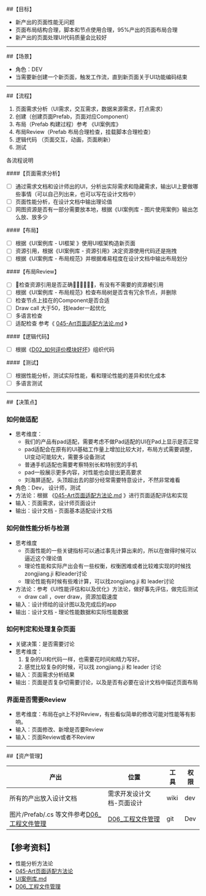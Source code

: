 ##【目标】

* 新产出的页面性能无问题
* 页面布局结构合理，脚本和节点使用合理，95%产出的页面布局合理
* 新产出的页面处理UI代码质量会比较好

---



##【场景】

* 角色：DEV
* 当需要新创建一个新页面，触发工作流，直到新页面关于UI功能编码结束

---



##【流程】

1. 页面需求分析（UI需求，交互需求，数据来源需求，打点需求）
3. 创建（创建页面Prefab，页面对应Component）
4. 布局（Prefab 构建过程）参考 《UI案例库》
5. 布局Review（Prefab 布局合理检查，挂载脚本合理检查）
6. 逻辑代码 （页面交互，动画，页面刷新）
7. 测试 

各流程说明

####【页面需求分析】

- [ ] 通过需求文档和设计师出的UI，分析出实际需求和隐藏需求，输出UI上要做哪些事情（可以自己列出来，也可以写在设计文档中）
- [ ] 页面性能分析，在设计文档中输出理论值
- [ ] 网图资源是否有一部分需要放本地，根据《UI案例库 - 图片使用案例》输出怎么放、放多少

####【布局】

- [ ] 根据《UI案例库 - UI框架 》使用UI框架构造新页面
- [ ] 资源引用，根据《UI案例库 - 资源引用》决定资源使用代码还是拖拽
- [ ] 根据《UI案例库 - 布局规范》并根据难易程度在设计文档中输出布局划分

####【布局Review】

- [ ] 检查资源引用是否正确，有没有不需要的资源被引用
- [ ] 根据《UI案例库 - 布局规范》检查布局树是否含有冗余节点，并删除
- [ ] 检查节点上挂在的Component是否合适
- [ ] Draw call 大于50，找leader一起优化
- [ ] 多语言检查
- [ ] 适配检查 参考《 [045-Art页面适配方法论.md](045-Art页面适配方法论.md) 》

####【逻辑代码】

- [ ] 根据《[D02_如何评价模块好坏](https://wiki.atcloudbox.com/pages/viewpage.action?pageId=29168857)》组织代码

####【测试】

- [ ] 根据性能分析，测试实际性能，看和理论性能的差异和优化成本
- [ ] 多语言测试

---



##【决策点】

### 如何做适配

* 思考维度：
  * 我们的产品有pad适配，需要考虑不做Pad适配的UI在Pad上显示是否正常
  * pad适配会在原有的UI基础工作量上增加比较大对，布局方式需要调整，UI变动可能较大，需要多设备测试
  * 普通手机适配也需要考察特别长和特别宽的手机
  * pad一般展示更多内容，对性能也会提出更高要求
  * 刘海屏适配，头顶超出去的部分经常需要特意设计，不然非常难看
* 角色：Dev， 设计师，测试
* 方法论：根据 《[045-Art页面适配方法论.md](045-Art页面适配方法论.md) 》进行页面适配评估和实现
* 输入：页面需求，设计师页面设计
* 输出：设计文档 - 页面基本适配设计文档

### 如何做性能分析与检测

* 思考维度
  * 页面性能的一些关键指标可以通过事先计算出来的，所以在做得时候可以逼近这个理论值
  * 理论性能和实际产出会有一些权衡，权衡困难或者比较难实现的时候找 zongjiang.ji 和leader讨论
  * 理论性能有时候有些难计算，可以找zongjiang.ji 和 leader讨论
* 方法论：参考《UI性能评估和以及优化》方法论，做好事先评估，做完后测试
  * draw call ，over draw，资源加载速度
* 输入：设计师给的设计图以及完成后的app
* 输出：设计文档 - 理论性能数据和实际性能数据

### 如何判定和处理复杂页面

* 关键决策：是否需要讨论
* 思考维度：
  1. 复杂的UI和代码一样，也需要花时间和精力写好。
  2. 感觉比较复杂的时候，可以找 zongjiang.ji 和 leader 讨论
* 输入：页面需求分析结果
* 输出：页面是否复杂切需要讨论，以及是否有必要在设计文档中描述页面布局

### 界面是否需要Review

* 思考维度：布局在git上不好Review，有些看似简单的修改可能对性能等有影响。
* 输入：页面修改、新增是否要Review
* 输入：页面Review或者不Review

----



##【资产管理】

| 产出                                                         | 位置                                                         | 工具 | 权限 |
| ------------------------------------------------------------ | ------------------------------------------------------------ | ---- | ---- |
| 所有的产出放入设计文档                                       | 需求开发设计文档-页面设计                                    | wiki | dev  |
| 图片/Prefab/.cs 等文件参考[D06_工程文件管理](https://wiki.atcloudbox.com/pages/viewpage.action?pageId=29167686&src=contextnavpagetreemode) | [D06_工程文件管理](https://wiki.atcloudbox.com/pages/viewpage.action?pageId=29167686&src=contextnavpagetreemode) | git  | Dev  |



## 【参考资料】

* 性能分析方法论
* [045-Art页面适配方法论](045-Art页面适配方法论.md)
*  [UI案例库.md](UI案例库.md)
* [D06_工程文件管理](https://wiki.atcloudbox.com/pages/viewpage.action?pageId=29167686&src=contextnavpagetreemode)

